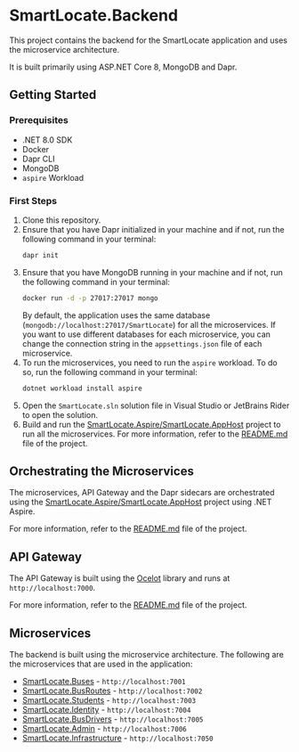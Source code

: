 # SmartLocate.Backend

This project contains the backend for the SmartLocate application and uses the microservice architecture.

It is built primarily using ASP.NET Core 8, MongoDB and Dapr.

## Getting Started

### Prerequisites

- .NET 8.0 SDK
- Docker
- Dapr CLI
- MongoDB
- `aspire` Workload

### First Steps

1. Clone this repository.
2. Ensure that you have Dapr initialized in your machine and if not, run the following command in your terminal:
    ```bash
    dapr init
    ```
3. Ensure that you have MongoDB running in your machine and if not, run the following command in your terminal:
    ```bash
    docker run -d -p 27017:27017 mongo
    ```
   By default, the application uses the same database (`mongodb://localhost:27017/SmartLocate`) for all the microservices. If you want to use different databases for each microservice, you can change the connection string in the `appsettings.json` file of each microservice.
4. To run the microservices, you need to run the `aspire` workload. To do so, run the following command in your terminal:
    ```bash
    dotnet workload install aspire
    ```   
5. Open the `SmartLocate.sln` solution file in Visual Studio or JetBrains Rider to open the solution. 
6. Build and run the [SmartLocate.Aspire/SmartLocate.AppHost](src/SmartLocate.Aspire/README.md) project to run all the microservices. For more information, refer to the [README.md](src/SmartLocate.Aspire/README.md) file of the project.

## Orchestrating the Microservices

The microservices, API Gateway and the Dapr sidecars are orchestrated using the [SmartLocate.Aspire/SmartLocate.AppHost](src/SmartLocate.Aspire/README.md) project using .NET Aspire.

For more information, refer to the [README.md](src/SmartLocate.Aspire/README.md) file of the project.

## API Gateway

The API Gateway is built using the [Ocelot](https://ocelot.readthedocs.io/en/latest/) library and runs at `http://localhost:7000`.

For more information, refer to the [README.md](src/SmartLocate.API/README.md) file of the project.

## Microservices

The backend is built using the microservice architecture. The following are the microservices that are used in the application:

- [SmartLocate.Buses](src/SmartLocate.Buses/README.md) - `http://localhost:7001`
- [SmartLocate.BusRoutes](src/SmartLocate.BusRoutes/README.md) - `http://localhost:7002`
- [SmartLocate.Students](src/SmartLocate.Students/README.md) - `http://localhost:7003`
- [SmartLocate.Identity](src/SmartLocate.Identity/README.md) - `http://localhost:7004`
- [SmartLocate.BusDrivers](src/SmartLocate.BusDrivers/README.md) - `http://localhost:7005`
- [SmartLocate.Admin](src/SmartLocate.Admin/README.md) - `http://localhost:7006`
- [SmartLocate.Infrastructure](src/SmartLocate.Infrastructure/README.md) - `http://localhost:7050`